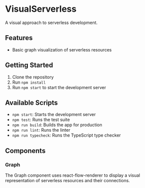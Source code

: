 # VisualServerless

A visual approach to serverless development.

## Features

- Basic graph visualization of serverless resources

## Getting Started

1. Clone the repository
2. Run `npm install`
3. Run `npm start` to start the development server

## Available Scripts

- `npm start`: Starts the development server
- `npm test`: Runs the test suite
- `npm run build`: Builds the app for production
- `npm run lint`: Runs the linter
- `npm run typecheck`: Runs the TypeScript type checker

## Components

### Graph

The Graph component uses react-flow-renderer to display a visual representation of serverless resources and their connections.
